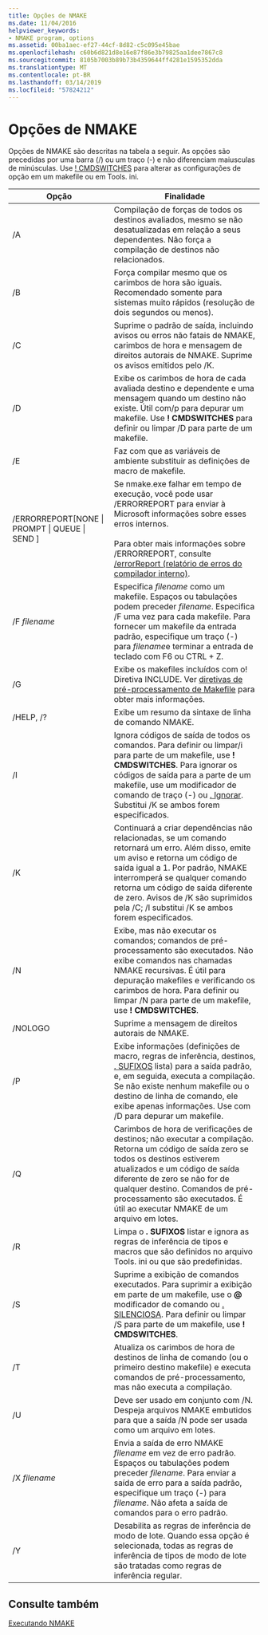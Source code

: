 ```yaml
---
title: Opções de NMAKE
ms.date: 11/04/2016
helpviewer_keywords:
- NMAKE program, options
ms.assetid: 00ba1aec-ef27-44cf-8d82-c5c095e45bae
ms.openlocfilehash: c60b6d821d8e16e87f86e3b79825aa1dee7867c8
ms.sourcegitcommit: 8105b7003b89b73b4359644ff4281e1595352dda
ms.translationtype: MT
ms.contentlocale: pt-BR
ms.lasthandoff: 03/14/2019
ms.locfileid: "57824212"
---
```

# <a name="nmake-options"></a>Opções de NMAKE

Opções de NMAKE são descritas na tabela a seguir. As opções são precedidas por uma barra (/) ou um traço (-) e não diferenciam maiusculas de minúsculas. Use [! CMDSWITCHES](makefile-preprocessing-directives.md) para alterar as configurações de opção em um makefile ou em Tools. ini.

|Opção|Finalidade|
|------------|-------------|
|/A|Compilação de forças de todos os destinos avaliados, mesmo se não desatualizadas em relação a seus dependentes. Não força a compilação de destinos não relacionados.|
|/B|Força compilar mesmo que os carimbos de hora são iguais. Recomendado somente para sistemas muito rápidos (resolução de dois segundos ou menos).|
|/C|Suprime o padrão de saída, incluindo avisos ou erros não fatais de NMAKE, carimbos de hora e mensagem de direitos autorais de NMAKE. Suprime os avisos emitidos pelo /K.|
|/D|Exibe os carimbos de hora de cada avaliada destino e dependente e uma mensagem quando um destino não existe. Útil com/p para depurar um makefile. Use **! CMDSWITCHES** para definir ou limpar /D para parte de um makefile.|
|/E|Faz com que as variáveis de ambiente substituir as definições de macro de makefile.|
|/ERRORREPORT[NONE &#124; PROMPT &#124; QUEUE &#124; SEND ]|Se nmake.exe falhar em tempo de execução, você pode usar /ERRORREPORT para enviar à Microsoft informações sobre esses erros internos.<br /><br /> Para obter mais informações sobre /ERRORREPORT, consulte [/errorReport (relatório de erros do compilador interno)](errorreport-report-internal-compiler-errors.md).|
|/F *filename*|Especifica *filename* como um makefile. Espaços ou tabulações podem preceder *filename*. Especifica /F uma vez para cada makefile. Para fornecer um makefile da entrada padrão, especifique um traço (-) para *filename*e terminar a entrada de teclado com F6 ou CTRL + Z.|
|/G|Exibe os makefiles incluídos com o! Diretiva INCLUDE.  Ver [diretivas de pré-processamento de Makefile](makefile-preprocessing-directives.md) para obter mais informações.|
|/HELP, /?|Exibe um resumo da sintaxe de linha de comando NMAKE.|
|/I|Ignora códigos de saída de todos os comandos. Para definir ou limpar/i para parte de um makefile, use **! CMDSWITCHES**. Para ignorar os códigos de saída para a parte de um makefile, use um modificador de comando de traço (-) ou [. Ignorar](dot-directives.md). Substitui /K se ambos forem especificados.|
|/K|Continuará a criar dependências não relacionadas, se um comando retornará um erro. Além disso, emite um aviso e retorna um código de saída igual a 1. Por padrão, NMAKE interromperá se qualquer comando retorna um código de saída diferente de zero. Avisos de /K são suprimidos pela /C; /I substitui /K se ambos forem especificados.|
|/N|Exibe, mas não executar os comandos; comandos de pré-processamento são executados. Não exibe comandos nas chamadas NMAKE recursivas. É útil para depuração makefiles e verificando os carimbos de hora. Para definir ou limpar /N para parte de um makefile, use **! CMDSWITCHES**.|
|/NOLOGO|Suprime a mensagem de direitos autorais de NMAKE.|
|/P|Exibe informações (definições de macro, regras de inferência, destinos, [. SUFIXOS](dot-directives.md) lista) para a saída padrão, e, em seguida, executa a compilação. Se não existe nenhum makefile ou o destino de linha de comando, ele exibe apenas informações. Use com /D para depurar um makefile.|
|/Q|Carimbos de hora de verificações de destinos; não executar a compilação. Retorna um código de saída zero se todos os destinos estiverem atualizados e um código de saída diferente de zero se não for de qualquer destino. Comandos de pré-processamento são executados. É útil ao executar NMAKE de um arquivo em lotes.|
|/R|Limpa o **. SUFIXOS** listar e ignora as regras de inferência de tipos e macros que são definidos no arquivo Tools. ini ou que são predefinidas.|
|/S|Suprime a exibição de comandos executados. Para suprimir a exibição em parte de um makefile, use o **\@** modificador de comando ou [. SILENCIOSA](dot-directives.md). Para definir ou limpar /S para parte de um makefile, use **! CMDSWITCHES**.|
|/T|Atualiza os carimbos de hora de destinos de linha de comando (ou o primeiro destino makefile) e executa comandos de pré-processamento, mas não executa a compilação.|
|/U|Deve ser usado em conjunto com /N. Despeja arquivos NMAKE embutidos para que a saída /N pode ser usada como um arquivo em lotes.|
|/X *filename*|Envia a saída de erro NMAKE *filename* em vez de erro padrão. Espaços ou tabulações podem preceder *filename*. Para enviar a saída de erro para a saída padrão, especifique um traço (-) para *filename*. Não afeta a saída de comandos para o erro padrão.|
|/Y|Desabilita as regras de inferência de modo de lote. Quando essa opção é selecionada, todas as regras de inferência de tipos de modo de lote são tratadas como regras de inferência regular.|

## <a name="see-also"></a>Consulte também

[Executando NMAKE](running-nmake.md)
